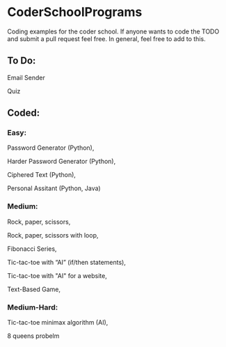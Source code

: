 # CoderSchoolPrograms
Coding examples for the coder school. If anyone wants to code the TODO and submit a pull request feel free. In general, feel free to add to this.

## To Do:

Email Sender

Quiz


## Coded:

### Easy:

Password Generator (Python),

Harder Password Generator (Python),

Ciphered Text (Python),

Personal Assitant (Python, Java)


### Medium:

Rock, paper, scissors,

Rock, paper, scissors with loop,

Fibonacci Series,

Tic-tac-toe with “AI” (if/then statements),

Tic-tac-toe with "AI" for a website,

Text-Based Game,


### Medium-Hard:

Tic-tac-toe minimax algorithm (AI),

8 queens probelm
